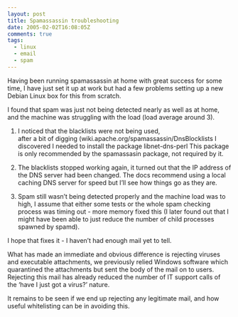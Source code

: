 ```yaml
---
layout: post
title: Spamassassin troubleshooting
date: 2005-02-02T16:08:05Z
comments: true
tags:
  - linux
  - email
  - spam
---
```


Having been running spamassassin at home with great success for some time, I have just set it up at work but had a few problems setting up a new Debian Linux box for this from scratch.

I found that spam was just not being detected nearly as well as at home, and the machine was struggling with the load (load average around 3).

<!--more-->

1. I noticed that the blacklists were not being used,  
   after a bit of digging (wiki.apache.org/spamassassin/DnsBlocklists I discovered I needed to install the package libnet-dns-perl
   This package is only recommended by the spamassasin package, not required by it.

2. The blacklists stopped working again, it turned out that the IP address of the DNS server had been changed. The docs recommend using a local caching DNS server for speed but I’ll see how things go as they are.

3. Spam still wasn’t being detected properly and the machine load was to high, I assume that either some tests or the whole spam checking process was timing out - more memory fixed this (I later found out that I might have been able to just reduce the number of child processes spawned by spamd).

I hope that fixes it - I haven’t had enough mail yet to tell.

What has made an immediate and obvious difference is rejecting viruses and executable attachments, we previously relied Windows software which quarantined the attachments but sent the body of the mail on to users. Rejecting this mail has already reduced the number of IT support calls of the ‘have I just got a virus?’ nature.

It remains to be seen if we end up rejecting any legitimate mail, and how useful whitelisting can be in avoiding this.
